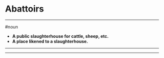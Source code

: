 # Abattoirs
---
#noun
- **A public slaughterhouse for cattle, sheep, etc.**
- **A place likened to a slaughterhouse.**
---
---
